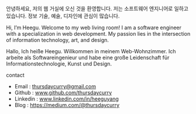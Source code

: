 안녕하세요, 저의 웹 거실에 오신 것을 환영합니다. 저는 소프트웨어 엔지니어로 일하고 있습니다. 정보 기술, 예술, 디자인에 관심이 많습니다.

Hi, I’m Heegu. Welcome to my web living room! I am a software engineer with a specialization in web development. My passion lies in the intersection of information technology, art, and design.

Hallo, Ich heiße Heegu. Willkommen in meinem Web-Wohnzimmer. Ich arbeite als Softwareingenieur und habe eine große Leidenschaft für Informationstechnologie, Kunst und Design.

contact
- Email : thursdaycurry@gmail.com
- Github : www.github.com/thursdaycurry
- Linkedin : www.linkedin.com/in/heeguyang
- Blog : https://medium.com/@thursdaycurry
